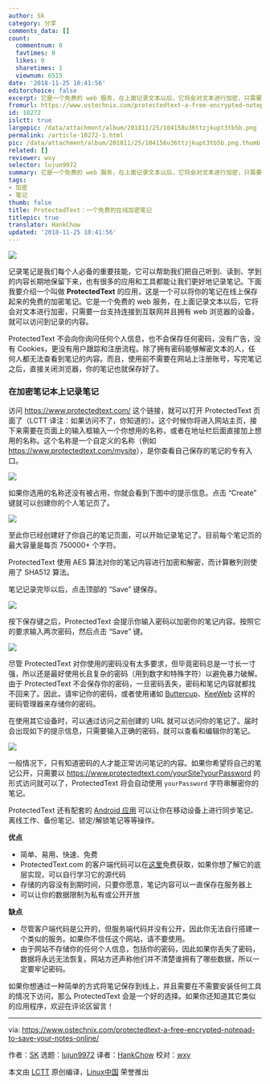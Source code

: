 ```yaml
---
author: Sk
category: 分享
comments_data: []
count:
  commentnum: 0
  favtimes: 0
  likes: 0
  sharetimes: 1
  viewnum: 6515
date: '2018-11-25 10:41:56'
editorchoice: false
excerpt: 它是一个免费的 web 服务，在上面记录文本以后，它将会对文本进行加密，只需要一台支持连接到互联网并且拥有 web 浏览器的设备，就可以访问到记录的内容。
fromurl: https://www.ostechnix.com/protectedtext-a-free-encrypted-notepad-to-save-your-notes-online/
id: 10272
islctt: true
largepic: /data/attachment/album/201811/25/104158u36ttzjkupt3tb5b.png
permalink: /article-10272-1.html
pic: /data/attachment/album/201811/25/104158u36ttzjkupt3tb5b.png.thumb.jpg
related: []
reviewer: wxy
selector: lujun9972
summary: 它是一个免费的 web 服务，在上面记录文本以后，它将会对文本进行加密，只需要一台支持连接到互联网并且拥有 web 浏览器的设备，就可以访问到记录的内容。
tags:
- 加密
- 笔记
thumb: false
title: ProtectedText：一个免费的在线加密笔记
titlepic: true
translator: HankChow
updated: '2018-11-25 10:41:56'
---
```


![](/data/attachment/album/201811/25/104158u36ttzjkupt3tb5b.png)


记录笔记是我们每个人必备的重要技能，它可以帮助我们把自己听到、读到、学到的内容长期地保留下来，也有很多的应用和工具都能让我们更好地记录笔记。下面我要介绍一个叫做 **ProtectedText** 的应用，这是一个可以将你的笔记在线上保存起来的免费的加密笔记。它是一个免费的 web 服务，在上面记录文本以后，它将会对文本进行加密，只需要一台支持连接到互联网并且拥有 web 浏览器的设备，就可以访问到记录的内容。


ProtectedText 不会向你询问任何个人信息，也不会保存任何密码，没有广告，没有 Cookies，更没有用户跟踪和注册流程。除了拥有密码能够解密文本的人，任何人都无法查看到笔记的内容。而且，使用前不需要在网站上注册账号，写完笔记之后，直接关闭浏览器，你的笔记也就保存好了。


### 在加密笔记本上记录笔记


访问 <https://www.protectedtext.com/> 这个链接，就可以打开 ProtectedText 页面了（LCTT 译注：如果访问不了，你知道的）。这个时候你将进入网站主页，接下来需要在页面上的输入框输入一个你想用的名称，或者在地址栏后面直接加上想用的名称。这个名称是一个自定义的名称（例如 <https://www.protectedtext.com/mysite>），是你查看自己保存的笔记的专有入口。


![](/data/attachment/album/201811/25/104159sjpnwdh0dzp1jzpj.png)


如果你选用的名称还没有被占用，你就会看到下图中的提示信息。点击 “Create” 键就可以创建你的个人笔记页了。


![](/data/attachment/album/201811/25/104200mpuds0dawau1yaxb.png)


至此你已经创建好了你自己的笔记页面，可以开始记录笔记了。目前每个笔记页的最大容量是每页 750000+ 个字符。


ProtectedText 使用 AES 算法对你的笔记内容进行加密和解密，而计算散列则使用了 SHA512 算法。


笔记记录完毕以后，点击顶部的 “Save” 键保存。


![](/data/attachment/album/201811/25/104201kbw09000abk0tu0l.png)


按下保存键之后，ProtectedText 会提示你输入密码以加密你的笔记内容。按照它的要求输入两次密码，然后点击 “Save” 键。


![](/data/attachment/album/201811/25/104202i08klz0gaat49hkz.png)


尽管 ProtectedText 对你使用的密码没有太多要求，但毕竟密码总是一寸长一寸强，所以还是最好使用长且复杂的密码（用到数字和特殊字符）以避免暴力破解。由于 ProtectedText 不会保存你的密码，一旦密码丢失，密码和笔记内容就都找不回来了。因此，请牢记你的密码，或者使用诸如 [Buttercup](https://www.ostechnix.com/buttercup-a-free-secure-and-cross-platform-password-manager/)、[KeeWeb](https://www.ostechnix.com/keeweb-an-open-source-cross-platform-password-manager/) 这样的密码管理器来存储你的密码。


在使用其它设备时，可以通过访问之前创建的 URL 就可以访问你的笔记了。届时会出现如下的提示信息，只需要输入正确的密码，就可以查看和编辑你的笔记。


![](/data/attachment/album/201811/25/104203vg8znjlgay88owwd.png)


一般情况下，只有知道密码的人才能正常访问笔记的内容。如果你希望将自己的笔记公开，只需要以 <https://www.protectedtext.com/yourSite?yourPassword> 的形式访问就可以了，ProtectedText 将会自动使用 `yourPassword` 字符串解密你的笔记。


ProtectedText 还有配套的 [Android 应用](https://play.google.com/store/apps/details?id=com.protectedtext.android) 可以让你在移动设备上进行同步笔记、离线工作、备份笔记、锁定/解锁笔记等等操作。


**优点**


* 简单、易用、快速、免费
* ProtectedText.com 的客户端代码可以在[这里](https://www.protectedtext.com/js/main.js)免费获取，如果你想了解它的底层实现，可以自行学习它的源代码
* 存储的内容没有到期时间，只要你愿意，笔记内容可以一直保存在服务器上
* 可以让你的数据限制为私有或公开开放


**缺点**


* 尽管客户端代码是公开的，但服务端代码并没有公开，因此你无法自行搭建一个类似的服务。如果你不信任这个网站，请不要使用。
* 由于网站不存储你的任何个人信息，包括你的密码，因此如果你丢失了密码，数据将永远无法恢复。网站方还声称他们并不清楚谁拥有了哪些数据，所以一定要牢记密码。


如果你想通过一种简单的方式将笔记保存到线上，并且需要在不需要安装任何工具的情况下访问，那么 ProtectedText 会是一个好的选择。如果你还知道其它类似的应用程序，欢迎在评论区留言！




---


via: <https://www.ostechnix.com/protectedtext-a-free-encrypted-notepad-to-save-your-notes-online/>


作者：[SK](https://www.ostechnix.com/author/sk/) 选题：[lujun9972](https://github.com/lujun9972) 译者：[HankChow](https://github.com/HankChow) 校对：[wxy](https://github.com/wxy)


本文由 [LCTT](https://github.com/LCTT/TranslateProject) 原创编译，[Linux中国](https://linux.cn/) 荣誉推出